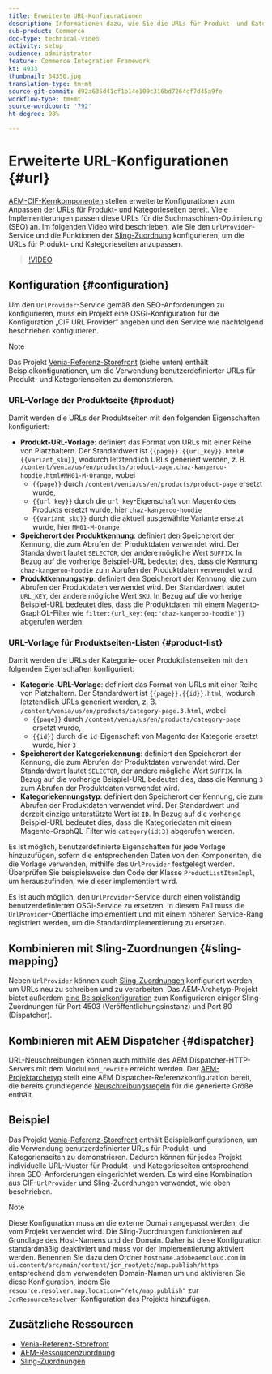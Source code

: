 ```yaml
---
title: Erweiterte URL-Konfigurationen
description: Informationen dazu, wie Sie die URLs für Produkt- und Kategorien-Seiten anpassen. Dies ermöglicht es, dass Implementierungen URLs für Suchmaschinen optimieren und ihr Auffinden fördern.
sub-product: Commerce
doc-type: technical-video
activity: setup
audience: administrator
feature: Commerce Integration Framework
kt: 4933
thumbnail: 34350.jpg
translation-type: tm+mt
source-git-commit: d92a635d41cf1b14e109c316bd7264cf7d45a9fe
workflow-type: tm+mt
source-wordcount: '792'
ht-degree: 98%

---
```


# Erweiterte URL-Konfigurationen {#url}

[AEM-CIF-Kernkomponenten](https://github.com/adobe/aem-core-cif-components) stellen erweiterte Konfigurationen zum Anpassen der URLs für Produkt- und Kategorieseiten bereit. Viele Implementierungen passen diese URLs für die Suchmaschinen-Optimierung (SEO) an.  Im folgenden Video wird beschrieben, wie Sie den `UrlProvider`-Service und die Funktionen der [Sling-Zuordnung](https://sling.apache.org/documentation/the-sling-engine/mappings-for-resource-resolution.html) konfigurieren, um die URLs für Produkt- und Kategorieseiten anzupassen.

>[!VIDEO](https://video.tv.adobe.com/v/34350/?quality=12)

## Konfiguration {#configuration}

Um den `UrlProvider`-Service gemäß den SEO-Anforderungen zu konfigurieren, muss ein Projekt eine OSGi-Konfiguration für die Konfiguration „CIF URL Provider“ angeben und den Service wie nachfolgend beschrieben konfigurieren.

>[!NOTE]
>
> Das Projekt [Venia-Referenz-Storefront](https://github.com/adobe/aem-cif-guides-venia) (siehe unten) enthält Beispielkonfigurationen, um die Verwendung benutzerdefinierter URLs für Produkt- und Kategorienseiten zu demonstrieren.

### URL-Vorlage der Produktseite {#product}

Damit werden die URLs der Produktseiten mit den folgenden Eigenschaften konfiguriert:

* **Produkt-URL-Vorlage**: definiert das Format von URLs mit einer Reihe von Platzhaltern. Der Standardwert ist `{{page}}.{{url_key}}.html#{{variant_sku}}`, wodurch letztendlich URLs generiert werden, z. B. `/content/venia/us/en/products/product-page.chaz-kangeroo-hoodie.html#MH01-M-Orange`, wobei
   * `{{page}}` durch `/content/venia/us/en/products/product-page` ersetzt wurde,
   * `{{url_key}}` durch die `url_key`-Eigenschaft von Magento des Produkts ersetzt wurde, hier `chaz-kangeroo-hoodie`
   * `{{variant_sku}}` durch die aktuell ausgewählte Variante ersetzt wurde, hier `MH01-M-Orange`
* **Speicherort der Produktkennung**: definiert den Speicherort der Kennung, die zum Abrufen der Produktdaten verwendet wird. Der Standardwert lautet `SELECTOR`, der andere mögliche Wert `SUFFIX`. In Bezug auf die vorherige Beispiel-URL bedeutet dies, dass die Kennung `chaz-kangeroo-hoodie` zum Abrufen der Produktdaten verwendet wird.
* **Produktkennungstyp**: definiert den Speicherort der Kennung, die zum Abrufen der Produktdaten verwendet wird. Der Standardwert lautet `URL_KEY`, der andere mögliche Wert `SKU`. In Bezug auf die vorherige Beispiel-URL bedeutet dies, dass die Produktdaten mit einem Magento-GraphQL-Filter wie `filter:{url_key:{eq:"chaz-kangeroo-hoodie"}}` abgerufen werden.

### URL-Vorlage für Produktseiten-Listen {#product-list}

Damit werden die URLs der Kategorie- oder Produktlistenseiten mit den folgenden Eigenschaften konfiguriert:

* **Kategorie-URL-Vorlage**: definiert das Format von URLs mit einer Reihe von Platzhaltern. Der Standardwert ist `{{page}}.{{id}}.html`, wodurch letztendlich URLs generiert werden, z. B. `/content/venia/us/en/products/category-page.3.html`, wobei
   * `{{page}}` durch `/content/venia/us/en/products/category-page` ersetzt wurde,
   * `{{id}}` durch die `id`-Eigenschaft von Magento der Kategorie ersetzt wurde, hier `3`
* **Speicherort der Kategoriekennung**: definiert den Speicherort der Kennung, die zum Abrufen der Produktdaten verwendet wird. Der Standardwert lautet `SELECTOR`, der andere mögliche Wert `SUFFIX`. In Bezug auf die vorherige Beispiel-URL bedeutet dies, dass die Kennung `3` zum Abrufen der Produktdaten verwendet wird.
* **Kategoriekennungstyp**: definiert den Speicherort der Kennung, die zum Abrufen der Produktdaten verwendet wird. Der Standardwert und derzeit einzige unterstützte Wert ist `ID`. In Bezug auf die vorherige Beispiel-URL bedeutet dies, dass die Kategoriedaten mit einem Magento-GraphQL-Filter wie `category(id:3)` abgerufen werden.

Es ist möglich, benutzerdefinierte Eigenschaften für jede Vorlage hinzuzufügen, sofern die entsprechenden Daten von den Komponenten, die die Vorlage verwenden, mithilfe des `UrlProvider` festgelegt werden. Überprüfen Sie beispielsweise den Code der Klasse `ProductListItemImpl`, um herauszufinden, wie dieser implementiert wird.

Es ist auch möglich, den `UrlProvider`-Service durch einen vollständig benutzerdefinierten OSGi-Service zu ersetzen. In diesem Fall muss die `UrlProvider`-Oberfläche implementiert und mit einem höheren Service-Rang registriert werden, um die Standardimplementierung zu ersetzen.

## Kombinieren mit Sling-Zuordnungen {#sling-mapping}

Neben `UrlProvider` können auch [Sling-Zuordnungen](https://sling.apache.org/documentation/the-sling-engine/mappings-for-resource-resolution.html) konfiguriert werden, um URLs neu zu schreiben und zu verarbeiten. Das AEM-Archetyp-Projekt bietet außerdem [eine Beispielkonfiguration](https://github.com/adobe/aem-cif-project-archetype/tree/master/src/main/archetype/samplecontent/src/main/content/jcr_root/etc/map.publish) zum Konfigurieren einiger Sling-Zuordnungen für Port 4503 (Veröffentlichungsinstanz) und Port 80 (Dispatcher).

## Kombinieren mit AEM Dispatcher {#dispatcher}

URL-Neuschreibungen können auch mithilfe des AEM Dispatcher-HTTP-Servers mit dem Modul `mod_rewrite` erreicht werden. Der [AEM-Projektarchetyp](https://github.com/adobe/aem-project-archetype) stellt eine AEM Dispatcher-Referenzkonfiguration bereit, die bereits grundlegende [Neuschreibungsregeln](https://github.com/adobe/aem-project-archetype/tree/master/src/main/archetype/dispatcher.cloud) für die generierte Größe enthält.

## Beispiel

Das Projekt [Venia-Referenz-Storefront](https://github.com/adobe/aem-cif-guides-venia) enthält Beispielkonfigurationen, um die Verwendung benutzerdefinierter URLs für Produkt- und Kategorienseiten zu demonstrieren. Dadurch können für jedes Projekt individuelle URL-Muster für Produkt- und Kategorieseiten entsprechend ihren SEO-Anforderungen eingerichtet werden. Es wird eine Kombination aus CIF-`UrlProvider` und Sling-Zuordnungen verwendet, wie oben beschrieben.

>[!NOTE]
>
>Diese Konfiguration muss an die externe Domain angepasst werden, die vom Projekt verwendet wird. Die Sling-Zuordnungen funktionieren auf Grundlage des Host-Namens und der Domain. Daher ist diese Konfiguration standardmäßig deaktiviert und muss vor der Implementierung aktiviert werden. Benennen Sie dazu den Ordner `hostname.adobeaemcloud.com` in `ui.content/src/main/content/jcr_root/etc/map.publish/https` entsprechend dem verwendeten Domain-Namen um und aktivieren Sie diese Konfiguration, indem Sie `resource.resolver.map.location="/etc/map.publish"` zur `JcrResourceResolver`-Konfiguration des Projekts hinzufügen.

## Zusätzliche Ressourcen

* [Venia-Referenz-Storefront](https://github.com/adobe/aem-cif-guides-venia)
* [AEM-Ressourcenzuordnung](https://docs.adobe.com/content/help/de-DE/experience-manager-65/deploying/configuring/resource-mapping.translate.html)
* [Sling-Zuordnungen](https://sling.apache.org/documentation/the-sling-engine/mappings-for-resource-resolution.html)
